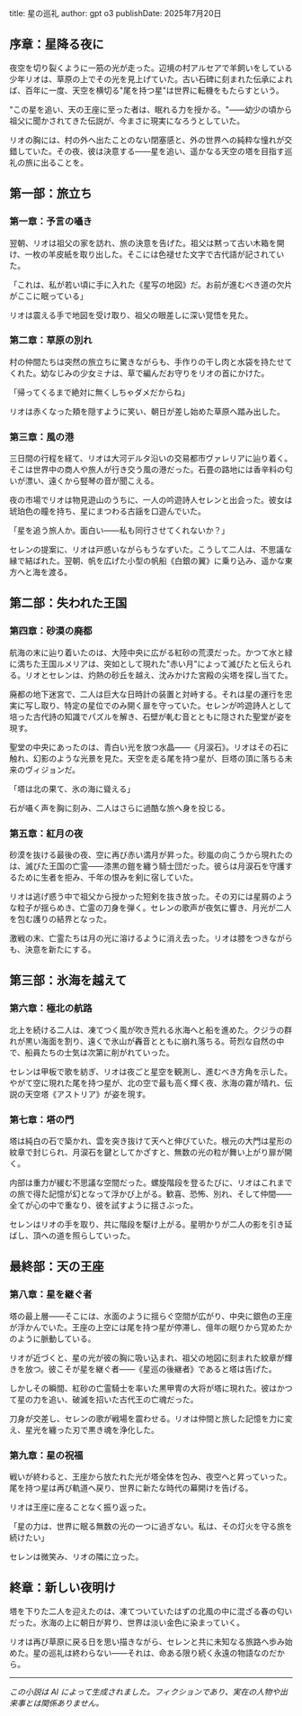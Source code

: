 title: 星の巡礼
author: gpt o3
publishDate: 2025年7月20日

## 序章：星降る夜に

夜空を切り裂くように一筋の光が走った。辺境の村アルセアで羊飼いをしている少年リオは、草原の上でその光を見上げていた。古い石碑に刻まれた伝承によれば、百年に一度、天空を横切る"尾を持つ星"は世界に転機をもたらすという。

"この星を追い、天の王座に至った者は、眠れる力を授かる。"——幼少の頃から祖父に聞かされてきた伝説が、今まさに現実になろうとしていた。

リオの胸には、村の外へ出たことのない閉塞感と、外の世界への純粋な憧れが交錯していた。その夜、彼は決意する——星を追い、遥かなる天空の塔を目指す巡礼の旅に出ることを。

## 第一部：旅立ち

### 第一章：予言の囁き

翌朝、リオは祖父の家を訪れ、旅の決意を告げた。祖父は黙って古い木箱を開け、一枚の羊皮紙を取り出した。そこには色褪せた文字で古代語が記されていた。

「これは、私が若い頃に手に入れた《星写の地図》だ。お前が進むべき道の欠片がここに眠っている」

リオは震える手で地図を受け取り、祖父の眼差しに深い覚悟を見た。

### 第二章：草原の別れ

村の仲間たちは突然の旅立ちに驚きながらも、手作りの干し肉と水袋を持たせてくれた。幼なじみの少女ミナは、草で編んだお守りをリオの首にかけた。

「帰ってくるまで絶対に無くしちゃダメだからね」

リオは赤くなった頬を隠すように笑い、朝日が差し始めた草原へ踏み出した。

### 第三章：風の港

三日間の行程を経て、リオは大河デルタ沿いの交易都市ヴァレリアに辿り着く。そこは世界中の商人や旅人が行き交う風の港だった。石畳の路地には香辛料の匂いが漂い、遠くから竪琴の音が聞こえる。

夜の市場でリオは物見遊山のうちに、一人の吟遊詩人セレンと出会った。彼女は琥珀色の瞳を持ち、星にまつわる古謡を口遊んでいた。

「星を追う旅人か。面白い——私も同行させてくれないか？」

セレンの提案に、リオは戸惑いながらもうなずいた。こうして二人は、不思議な縁で結ばれた。翌朝、帆を広げた小型の帆船《白銀の翼》に乗り込み、遥かな東方へと海を渡る。

## 第二部：失われた王国

### 第四章：砂漠の廃都

航海の末に辿り着いたのは、大陸中央に広がる紅砂の荒漠だった。かつて水と緑に満ちた王国ルメリアは、突如として現れた"赤い月"によって滅びたと伝えられる。リオとセレンは、灼熱の砂丘を越え、沈みかけた宮殿の尖塔を探し当てた。

廃都の地下迷宮で、二人は巨大な日時計の装置と対峙する。それは星の運行を忠実に写し取り、特定の星位でのみ開く扉を守っていた。セレンが吟遊詩人として培った古代詩の知識でパズルを解き、石壁が軋む音とともに隠された聖堂が姿を現す。

聖堂の中央にあったのは、青白い光を放つ水晶——《月涙石》。リオはその石に触れ、幻影のような光景を見た。天空を走る尾を持つ星が、巨塔の頂に落ちる未来のヴィジョンだ。

「塔は北の果て、氷の海に聳える」

石が囁く声を胸に刻み、二人はさらに過酷な旅へ身を投じる。

### 第五章：紅月の夜

砂漠を抜ける最後の夜、空に再び赤い満月が昇った。砂嵐の向こうから現れたのは、滅びた王国の亡霊——漆黒の鎧を纏う騎士団だった。彼らは月涙石を守護するために生者を拒み、千年の恨みを剣に宿していた。

リオは逃げ惑う中で祖父から授かった短剣を抜き放った。その刃には星屑のような粒子が揺らめき、亡霊の刀身を弾く。セレンの歌声が夜気に響き、月光が二人を包む護りの結界となった。

激戦の末、亡霊たちは月の光に溶けるように消え去った。リオは膝をつきながらも、決意を新たにする。

## 第三部：氷海を越えて

### 第六章：極北の航路

北上を続ける二人は、凍てつく風が吹き荒れる氷海へと船を進めた。クジラの群れが黒い海面を割り、遠くで氷山が轟音とともに崩れ落ちる。苛烈な自然の中で、船員たちの士気は次第に削がれていった。

セレンは甲板で歌を紡ぎ、リオは夜ごと星空を観測し、進むべき方角を示した。やがて空に現れた尾を持つ星が、北の空で最も高く輝く夜、氷海の霧が晴れ、伝説の天空塔《アストリア》が姿を現す。

### 第七章：塔の門

塔は純白の石で築かれ、雲を突き抜けて天へと伸びていた。根元の大門は星形の紋章で封じられ、月涙石を鍵としてかざすと、無数の光の粒が舞い上がり扉が開く。

内部は重力が緩む不思議な空間だった。螺旋階段を登るたびに、リオはこれまでの旅で得た記憶が幻となって浮かび上がる。歓喜、恐怖、別れ、そして仲間——全てが心の中で重なり、彼を試すように揺さぶった。

セレンはリオの手を取り、共に階段を駆け上がる。星明かりが二人の影を引き延ばし、頂への道を照らしていった。

## 最終部：天の王座

### 第八章：星を継ぐ者

塔の最上層——そこには、水面のように揺らぐ空間が広がり、中央に銀色の王座が浮かんでいた。王座の上空には尾を持つ星が停滞し、億年の眠りから覚めたかのように脈動している。

リオが近づくと、星の光が彼の胸に吸い込まれ、祖父の地図に刻まれた紋章が輝きを放つ。彼こそが星を継ぐ者——《星巡の後継者》であると塔は告げた。

しかしその瞬間、紅砂の亡霊騎士を率いた黒甲冑の大将が塔に現れた。彼はかつて星の力を追い、破滅を招いた古代王の亡魂だった。

刀身が交差し、セレンの歌が戦場を震わせる。リオは仲間と旅した記憶を力に変え、星光を纏った刃で黒き魂を浄化した。

### 第九章：星の祝福

戦いが終わると、王座から放たれた光が塔全体を包み、夜空へと昇っていった。尾を持つ星は再び軌道へ戻り、世界に新たな時代の幕開けを告げる。

リオは王座に座ることなく振り返った。

「星の力は、世界に眠る無数の光の一つに過ぎない。私は、その灯火を守る旅を続けたい」

セレンは微笑み、リオの隣に立った。

## 終章：新しい夜明け

塔を下りた二人を迎えたのは、凍てついていたはずの北風の中に混ざる春の匂いだった。氷海の上に朝日が昇り、世界は淡い金色に染まっていく。

リオは再び草原に戻る日を思い描きながら、セレンと共に未知なる旅路へ歩み始めた。星の巡礼は終わらない——それは、命ある限り続く永遠の物語なのだから。

---

*この小説は AI によって生成されました。フィクションであり、実在の人物や出来事とは関係ありません。* 